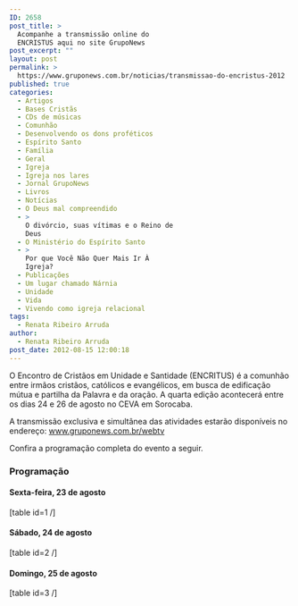 ```yaml
---
ID: 2658
post_title: >
  Acompanhe a transmissão online do
  ENCRISTUS aqui no site GrupoNews
post_excerpt: ""
layout: post
permalink: >
  https://www.gruponews.com.br/noticias/transmissao-do-encristus-2012
published: true
categories:
  - Artigos
  - Bases Cristãs
  - CDs de músicas
  - Comunhão
  - Desenvolvendo os dons proféticos
  - Espírito Santo
  - Família
  - Geral
  - Igreja
  - Igreja nos lares
  - Jornal GrupoNews
  - Livros
  - Notícias
  - O Deus mal compreendido
  - >
    O divórcio, suas vítimas e o Reino de
    Deus
  - O Ministério do Espírito Santo
  - >
    Por que Você Não Quer Mais Ir À
    Igreja?
  - Publicações
  - Um lugar chamado Nárnia
  - Unidade
  - Vida
  - Vivendo como igreja relacional
tags:
  - Renata Ribeiro Arruda
author:
  - Renata Ribeiro Arruda
post_date: 2012-08-15 12:00:18
---
```

O Encontro de Cristãos em Unidade e Santidade (ENCRITUS) é a comunhão entre irmãos cristãos, católicos e evangélicos, em busca de edificação mútua e partilha da Palavra e da oração. A quarta edição acontecerá entre os dias 24 e 26 de agosto no CEVA em Sorocaba.

A transmissão exclusiva e simultânea das atividades estarão disponíveis no endereço: www.gruponews.com.br/webtv

Confira a programação completa do evento a seguir.
<h3>Programação</h3>
<h4>Sexta-feira, 23 de agosto</h4>
[table id=1 /]
<h4>Sábado, 24 de agosto</h4>
[table id=2 /]
<h4>Domingo, 25 de agosto</h4>
[table id=3 /]